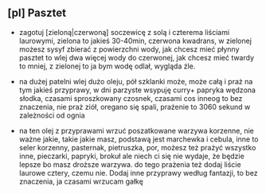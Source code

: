 ## [pl] Pasztet

- zagotuj [zieloną|czerwoną] soczewicę z solą i czterema liściami laurowymi,
zielona to jakieś 30-40min, czerwona kwadrans, w zielonej możesz sysyf zbierać z
powierzchni wody, jak chcesz mieć płynny pasztet to wlej dwa więcej wody do
czerwonej, jak chcesz mieć twardy to mniej, z zielonej to ja bym wodę odlał,
wygląda źle.

- na dużej patelni wlej dużo oleju, pół szklanki może, może całą i praż na tym
jakieś przyprawy, w dni parzyste wsypuję curry+ papryka wędzona słodka, czasami
sproszkowany czosnek, czasami cos inneog to bez znaczenia, nie praż ziół,
oregano się spali, prażenie to 3060 sekund w zależności od ognia

- na ten olej z przyprawami wrzuć poszatkowane warzywa korzenne, nie ważne
jakie, takie jakie masz, podstawą jest marchewka i cebula, inne to seler
korzenny, pasternak, pietruszka, por, możesz też prażyć wszystko inne,
pieczarki, papryki, brokuł ale niech ci się nie wydaje, że będzie lepsze bo masz
droższe warzywa. do tego prażenia też dodaj liście laurowe cztery, czemu nie.
Dodaj inne przyprawy według fantazji, to bez znaczenia, ja czasami wrzucam gałkę
